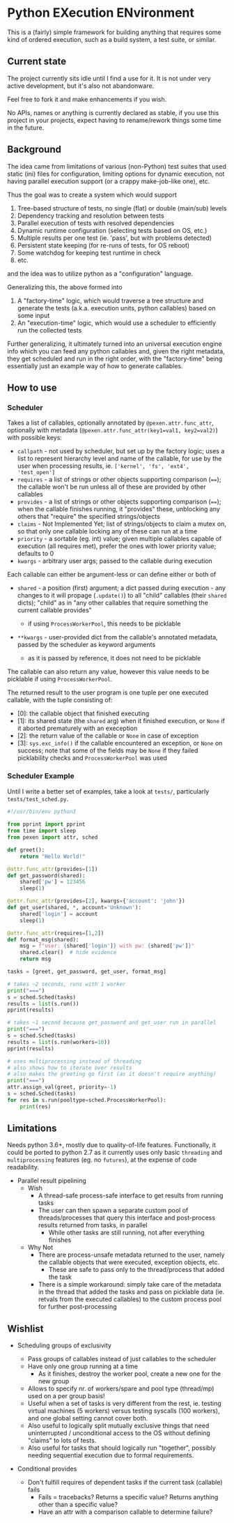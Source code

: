 # Python EXecution ENvironment

This is a (fairly) simple framework for building anything that requires some
kind of ordered execution, such as a build system, a test suite, or similar.

## Current state

The project currently sits idle until I find a use for it. It is not under
very active development, but it's also not abandonware.

Feel free to fork it and make enhancements if you wish.

No APIs, names or anything is currently declared as stable, if you use this
project in your projects, expect having to rename/rework things some time
in the future.

## Background

The idea came from limitations of various (non-Python) test suites that used
static (ini) files for configuration, limiting options for dynamic execution,
not having parallel execution support (or a crappy make-job-like one), etc.

Thus the goal was to create a system which would support

1. Tree-based structure of tests, no single (flat) or double (main/sub) levels
1. Dependency tracking and resolution between tests
1. Parallel execution of tests with resolved dependencies
1. Dynamic runtime configuration (selecting tests based on OS, etc.)
1. Multiple results per one test (ie. 'pass', but with problems detected)
1. Persistent state keeping (for re-runs of tests, for OS reboot)
1. Some watchdog for keeping test runtime in check
1. etc.

and the idea was to utilize python as a "configuration" language.

Generalizing this, the above formed into

1. A "factory-time" logic, which would traverse a tree structure and generate
   the tests (a.k.a. execution units, python callables) based on some input
1. An "execution-time" logic, which would use a scheduler to efficiently run
   the collected tests

Further generalizing, it ultimately turned into an universal execution engine
info which you can feed any python callables and, given the right metadata,
they get scheduled and run in the right order, with the "factory-time" being
essentially just an example way of how to generate callables.

## How to use

### Scheduler

Takes a list of callables, optionally annotated by `@pexen.attr.func_attr`,
optionally with metadata (`@pexen.attr.func_attr(key1=val1, key2=val2)`) with
possible keys:

* `callpath` - not used by scheduler, but set up by the factory logic;
  uses a list to represent hierarchy level and name of the callable, for use
  by the user when processing results,
  ie. `['kernel', 'fs', 'ext4', 'test_open']`
* `requires` - a list of strings or other objects supporting comparison (`==`);
  the callable won't be run unless all of these are provided by other callables
* `provides` - a list of strings or other objects supporting comparison (`==`);
  when the callable finishes running, it "provides" these, unblocking any others
  that "require" the specified strings/objects
* `claims` - Not Implemented Yet; list of strings/objects to claim a mutex on,
  so that only one callable locking any of these can run at a time
* `priority` - a sortable (eg. int) value; given multiple callables capable of
  execution (all requires met), prefer the ones with lower priority value;
  defaults to 0
* `kwargs` - arbitrary user args; passed to the callable during execution

Each callable can either be argument-less or can define either or both of

* `shared` - a position (first) argument; a dict passed during execution - any
  changes to it will propage (`.update()`) to all "child" callables (their
  `shared` dicts); "child" as in "any other callables that require something the
  current callable provides"

  * if using `ProcessWorkerPool`, this needs to be picklable

* `**kwargs` - user-provided dict from the callable's annotated metadata,
  passed by the scheduler as keyword arguments

  * as it is passed by reference, it does not need to be picklable

The callable can also return any value, however this value needs to be picklable
if using `ProcessWorkerPool`.

The returned result to the user program is one tuple per one executed callable,
with the tuple consisting of:

* [0]: the callable object that finished executing
* [1]: its shared state (the `shared` arg) when it finished execution, or `None`
  if it aborted prematurely with an exeception
* [2]: the return value of the callable or `None` in case of exception
* [3]: `sys.exc_info()` if the callable encountered an exception, or `None` on
  success; note that some of the fields may be `None` if they failed
  picklability checks and `ProcessWorkerPool` was used

### Scheduler Example

Until I write a better set of examples, take a look at `tests/`, particularly
`tests/test_sched.py`.

```python
#!/usr/bin/env python3
  
from pprint import pprint
from time import sleep
from pexen import attr, sched

def greet():
    return "Hello World!"

@attr.func_attr(provides=[1])
def get_password(shared):
    shared['pw'] = 123456
    sleep(1)

@attr.func_attr(provides=[2], kwargs={'account': 'john'})
def get_user(shared, *, account='Unknown'):
    shared['login'] = account
    sleep(1)

@attr.func_attr(requires=[1,2])
def format_msg(shared):
    msg = f"user: {shared['login']} with pw: {shared['pw']}"
    shared.clear()  # hide evidence
    return msg

tasks = [greet, get_password, get_user, format_msg]

# takes ~2 seconds, runs with 1 worker
print("===")
s = sched.Sched(tasks)
results = list(s.run())
pprint(results)

# takes ~1 second because get_password and get_user run in parallel
print("===")
s = sched.Sched(tasks)
results = list(s.run(workers=10))
pprint(results)

# uses multiprocessing instead of threading
# also shows how to iterate over results
# also makes the greeting go first (as it doesn't require anything)
print("===")
attr.assign_val(greet, priority=-1)
s = sched.Sched(tasks)
for res in s.run(pooltype=sched.ProcessWorkerPool):
    print(res)
```

## Limitations

Needs python 3.6+, mostly due to quality-of-life features. Functionally,
it could be ported to python 2.7 as it currently uses only basic `threading`
and `multiprocessing` features (eg. no `futures`), at the expense of code
readability.

* Parallel result pipelining
  * Wish
    * A thread-safe process-safe interface to get results from running tasks
    * The user can then spawn a separate custom pool of threads/processes that
      query this interface and post-process results returned from tasks, in
      parallel
      * While other tasks are still running, not after everything finishes
  * Why Not
    * There are process-unsafe metadata returned to the user, namely the
      callable objects that were executed, exception objects, etc.
      * These are safe to pass only to the thread/process that added the task
    * There is a simple workaround: simply take care of the metadata in the
      thread that added the tasks and pass on picklable data (ie. retvals
      from the executed callables) to the custom process pool for further
      post-processing

## Wishlist

* Scheduling groups of exclusivity
  * Pass groups of callables instead of just callables to the scheduler
  * Have only one group running at a time
    * As it finishes, destroy the worker pool, create a new one for the
      new group
  * Allows to specify nr. of workers/spare and pool type (thread/mp) used
    on a per group basis!
  * Useful when a set of tasks is very different from the rest, ie. testing
    virtual machines (5 workers) versus testing syscalls (100 workers), and one
    global setting cannot cover both.
  * Also useful to logically split mutually exclusive things that need
    uninterrupted / unconditional access to the OS without defining "claims"
    to lots of tests.
  * Also useful for tasks that should logically run "together", possibly
    needing sequential execution due to formal requirements.

* Conditional provides
  * Don't fulfill requires of dependent tasks if the current task (callable)
    fails
    * Fails = tracebacks? Returns a specific value? Returns anything other than
      a specific value?
    * Have an attr with a comparison callable to determine failure?
